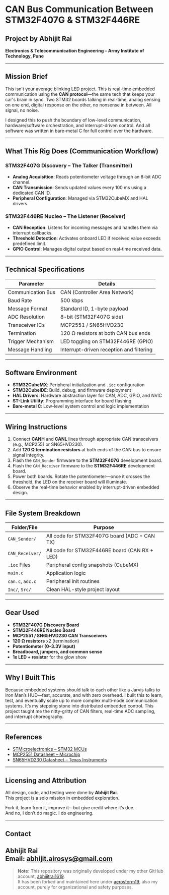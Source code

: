 # CAN Bus Communication Between STM32F407G & STM32F446RE  
## Project by Abhijit Rai  
**Electronics & Telecommunication Engineering – Army Institute of Technology, Pune**   

---

## Mission Brief

This isn't your average blinking LED project. This is real-time embedded communication using the **CAN protocol**—the same tech that keeps your car's brain in sync. Two STM32 boards talking in real-time, analog sensing on one end, digital response on the other, no nonsense in between. All signal, no noise.

I designed this to push the boundary of low-level communication, hardware/software orchestration, and interrupt-driven control. And all software was written in bare-metal C for full control over the hardware.

---

## What This Rig Does (Communication Workflow)

### STM32F407G Discovery – The Talker (Transmitter) 
- **Analog Acquisition**: Reads potentiometer voltage through an 8-bit ADC channel.  
- **CAN Transmission**: Sends updated values every 100 ms using a dedicated CAN ID.  
- **Peripheral Configuration**: Managed via STM32CubeMX and HAL drivers.

### STM32F446RE Nucleo – The Listener (Receiver)
- **CAN Reception**: Listens for incoming messages and handles them via interrupt callbacks.  
- **Threshold Detection**: Activates onboard LED if received value exceeds predefined limit.  
- **GPIO Control**: Manages digital output based on real-time received data.

---

## Technical Specifications

| Parameter           | Details                                    |
|---------------------|--------------------------------------------|
| Communication Bus   | CAN (Controller Area Network)              |
| Baud Rate           | 500 kbps                                   |
| Message Format      | Standard ID, 1-byte payload                |
| ADC Resolution      | 8-bit (STM32F407G side)                    |
| Transceiver ICs     | MCP2551 / SN65HVD230                       |
| Termination         | 120 Ω resistors at both CAN bus ends       |
| Trigger Mechanism   | LED toggling on STM32F446RE (GPIO)         |
| Message Handling    | Interrupt-driven reception and filtering   |

---

## Software Environment

- **STM32CubeMX**: Peripheral initialization and `.ioc` configuration  
- **STM32CubeIDE**: Build, debug, and firmware deployment  
- **HAL Drivers**: Hardware abstraction layer for CAN, ADC, GPIO, and NVIC  
- **ST-Link Utility**: Programming interface for board flashing  
- **Bare-metal C**: Low-level system control and logic implementation

---

## Wiring Instructions

1. Connect **CANH** and **CANL** lines through appropriate CAN transceivers (e.g., MCP2551 or SN65HVD230).  
2. Add **120 Ω termination resistors** at both ends of the CAN bus to ensure signal integrity.  
3. Flash the `CAN_Sender` firmware to the **STM32F407G** development board.  
4. Flash the `CAN_Receiver` firmware to the **STM32F446RE** development board.  
5. Power both boards. Rotate the potentiometer—once it crosses the threshold, the LED on the receiver board will illuminate.  
6. Observe the real-time behavior enabled by interrupt-driven embedded design.
  
---

## File System Breakdown

| Folder/File        | Purpose                                       |
|--------------------|-----------------------------------------------|
| `CAN_Sender/`      | All code for STM32F407G board (ADC + CAN TX) |
| `CAN_Receiver/`    | All code for STM32F446RE board (CAN RX + LED)|
| `.ioc` Files       | Peripheral config snapshots (CubeMX)         |
| `main.c`           | Application logic                            |
| `can.c`, `adc.c`   | Peripheral init routines                     |
| `Inc/`, `Src/`     | Clean HAL-style project layout               |

---

## Gear Used

- **STM32F407G Discovery Board**  
- **STM32F446RE Nucleo Board**  
- **MCP2551 / SN65HVD230 CAN Transceivers**  
- **120 Ω resistors** x2 (termination)  
- **Potentiometer (0–3.3V input)**  
- **Breadboard, jumpers, and common sense**  
- **1x LED + resistor** for the glow show  

---

## Why I Built This

Because embedded systems should talk to each other like a Jarvis talks to Iron Man’s HUD—fast, accurate, and with zero overhead. I built this to learn, test, and eventually scale up to more complex multi-node communication systems. It’s my stepping stone into distributed embedded control. This project taught me the nitty-gritty of CAN filters, real-time ADC sampling, and interrupt choreography.

---

## References

- [STMicroelectronics – STM32 MCUs](https://www.st.com/en/microcontrollers-microprocessors/stm32-32-bit-arm-cortex-mcus.html)  
- [MCP2551 Datasheet – Microchip](https://www.microchip.com/en-us/product/MCP2551)  
- [SN65HVD230 Datasheet – Texas Instruments](https://www.ti.com/product/SN65HVD230)  

---

## Licensing and Attribution

All design, code, and testing were done by **Abhijit Rai**.  
This project is a solo mission in embedded exploration.  

Fork it, learn from it, improve it—but give credit where it’s due.  
And no, I don’t do magic. I do engineering.

---
## Contact

**Abhijit Rai**  
Email: [abhijit.airosys@gmail.com](mailto:abhijit.airosys@gmail.com)  
---
> **Note:** This repository was originally developed under my other GitHub account, [abhijitrai1619](https://github.com/abhijitrai1619/Smart-Glasses-for-Visually-Impaired).  
> It has been forked and maintained here under [aerostorm19](https://github.com/aerostorm19), also my account, purely for organizational and safety purposes.
